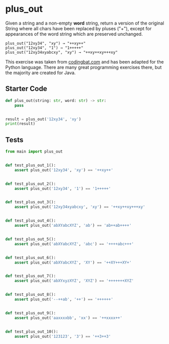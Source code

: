 # plus_out




Given a string and a non-empty <b>word</b> string, return a version of the original String where all chars have been replaced by pluses ("+"), except for appearances of the word string which are preserved unchanged.

```
plus_out("12xy34", "xy") → "++xy++"
plus_out("12xy34", "1") → "1+++++"
plus_out("12xy34xyabcxy", "xy") → "++xy++xy+++xy"
```

This exercise was taken from [codingbat.com](https://codingbat.com/prob/p170829) and has been adapted for the Python language. There are many great programming exercises there, but the majority are created for Java.

## Starter Code
```python
def plus_out(string: str, word: str) -> str:
    pass


result = plus_out('12xy34', 'xy')
print(result)
```

## Tests
```python
from main import plus_out


def test_plus_out_1():
    assert plus_out('12xy34', 'xy') == '++xy++'


def test_plus_out_2():
    assert plus_out('12xy34', '1') == '1+++++'


def test_plus_out_3():
    assert plus_out('12xy34xyabcxy', 'xy') == '++xy++xy+++xy'


def test_plus_out_4():
    assert plus_out('abXYabcXYZ', 'ab') == 'ab++ab++++'


def test_plus_out_5():
    assert plus_out('abXYabcXYZ', 'abc') == '++++abc+++'


def test_plus_out_6():
    assert plus_out('abXYabcXYZ', 'XY') == '++XY+++XY+'


def test_plus_out_7():
    assert plus_out('abXYxyzXYZ', 'XYZ') == '+++++++XYZ'


def test_plus_out_8():
    assert plus_out('--++ab', '++') == '++++++'


def test_plus_out_9():
    assert plus_out('aaxxxxbb', 'xx') == '++xxxx++'


def test_plus_out_10():
    assert plus_out('123123', '3') == '++3++3'
```
